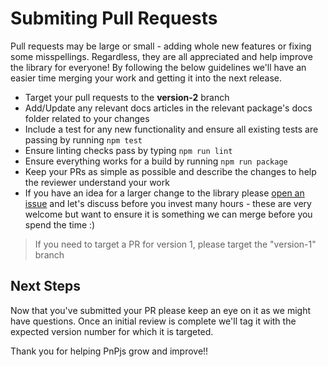 # Submiting Pull Requests

Pull requests may be large or small - adding whole new features or fixing some misspellings. Regardless, they are all appreciated and help improve the library for everyone! By following the below guidelines we'll have an easier time merging your work and getting it into the next release.


* Target your pull requests to the **version-2** branch
* Add/Update any relevant docs articles in the relevant package's docs folder related to your changes
* Include a test for any new functionality and ensure all existing tests are passing by running `npm test`
* Ensure linting checks pass by typing `npm run lint`
* Ensure everything works for a build by running `npm run package`
* Keep your PRs as simple as possible and describe the changes to help the reviewer understand your work
* If you have an idea for a larger change to the library please [open an issue](https://github.com/pnp/pnpjs/issues) and let's discuss before you invest many hours - these are very welcome but want to ensure it is something we can merge before you spend the time :)

> If you need to target a PR for version 1, please target the "version-1" branch

## Next Steps

Now that you've submitted your PR please keep an eye on it as we might have questions. Once an initial review is complete we'll tag it with the expected version number for which it is targeted.

Thank you for helping PnPjs grow and improve!!

